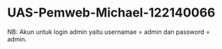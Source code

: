 # UAS-Pemweb-Michael-122140066

NB: Akun untuk login admin yaitu usernamae = admin dan password = admin.


